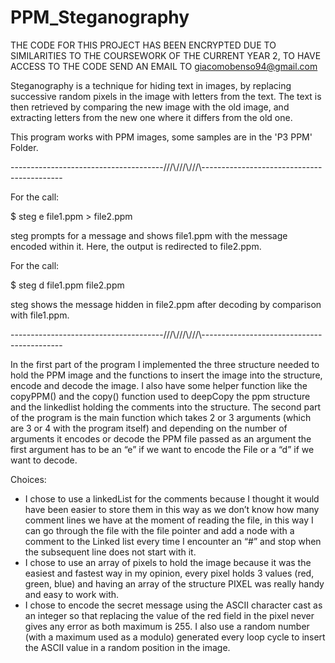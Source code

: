 # PPM_Steganography

THE CODE FOR THIS PROJECT HAS BEEN ENCRYPTED DUE TO SIMILARITIES TO THE COURSEWORK OF THE CURRENT YEAR 2, TO HAVE ACCESS TO THE CODE SEND AN EMAIL TO giacomobenso94@gmail.com

Steganography is a technique for hiding text in images, by replacing successive random pixels in the image with letters from the text. The text is then retrieved by comparing the new image with the old image, and extracting letters from the new one where it differs from the old one.

This program works with PPM images, some samples are in the 'P3 PPM' Folder.

--------------------------------------///\\\///\\\///\\\-------------------------------------------

For the call:

$ steg e file1.ppm > file2.ppm

steg prompts for a message and shows  file1.ppm with the message encoded within it. Here, the output is redirected to file2.ppm.

For the call:

$ steg d file1.ppm file2.ppm

steg shows the message hidden in file2.ppm after decoding by comparison with file1.ppm.

--------------------------------------///\\\///\\\///\\\-------------------------------------------

In the first part of the program I implemented the three structure needed to hold the PPM image and the functions to insert the image into the structure, encode and decode the image. I also have some helper function like the copyPPM() and the copy() function used to deepCopy the ppm structure and the linkedlist holding the comments into the structure.
The second part of the program is the main function which takes 2 or 3 arguments (which are 3 or 4 with the program itself) and depending on the number of arguments it encodes or decode the PPM file passed as an argument the first argument has to be an “e” if we want to encode the File or a “d” if we want to decode.

Choices:
-	I chose to use a linkedList for the comments because I thought it would have been easier to store them in this way as we don’t know how many comment lines we have at the moment of reading the file, in this way I can go through the file with the file pointer and add a node with a comment to the Linked list every time I encounter an “#” and stop when the subsequent line does not start with it.
-	I chose to use an array of pixels to hold the image because it was the easiest and fastest way in my opinion, every pixel holds 3 values (red, green, blue) and having an array of the structure PIXEL was really handy and easy to work with.
-	I chose to encode the secret message using the ASCII character cast as an integer so that replacing the value of the red field in the pixel never gives any error as both maximum is 255.
I also use a random number (with a maximum used as a modulo) generated every loop cycle to insert the ASCII value in a random position in the image.
